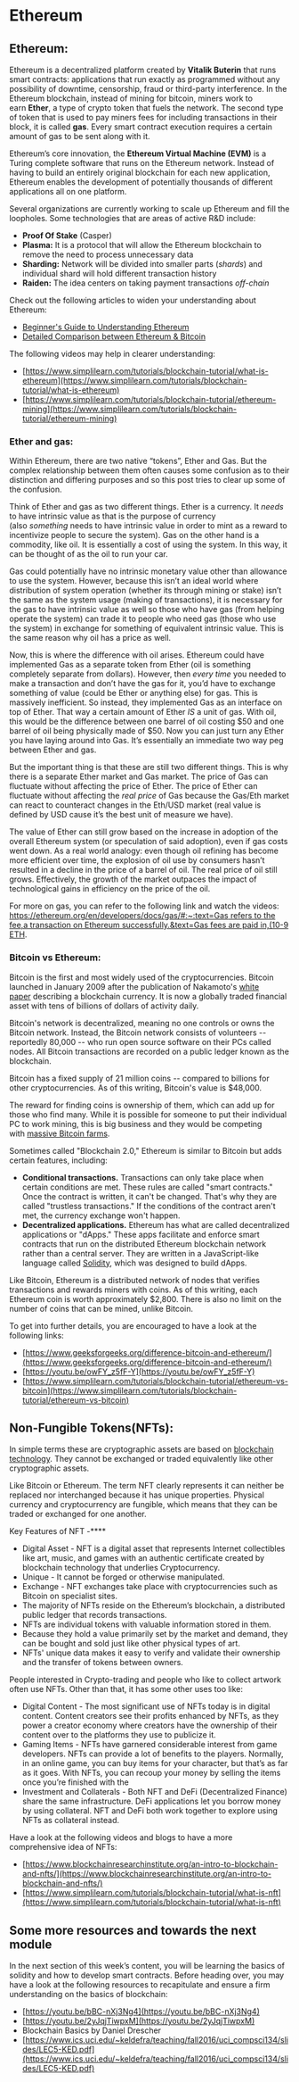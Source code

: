# Ethereum

## Ethereum:

Ethereum is a decentralized platform created by **Vitalik Buterin** that runs smart contracts: applications that run exactly as programmed without any possibility of downtime, censorship, fraud or third-party interference. In the Ethereum blockchain, instead of mining for bitcoin, miners work to earn **Ether**, a type of crypto token that fuels the network. The second type of token that is used to pay miners fees for including transactions in their block, it is called **gas**. Every smart contract execution requires a certain amount of gas to be sent along with it.

Ethereum’s core innovation, the **Ethereum Virtual Machine (EVM)** is a Turing complete software that runs on the Ethereum network. Instead of having to build an entirely original blockchain for each new application, Ethereum enables the development of potentially thousands of different applications all on one platform.

Several organizations are currently working to scale up Ethereum and fill the loopholes. Some technologies that are areas of active R&D include:

- **Proof Of Stake** (Casper)
- **Plasma:** It is a protocol that will allow the Ethereum blockchain to remove the need to process unnecessary data
- **Sharding:** Network will be divided into smaller parts (*shards*) and individual shard will hold different transaction history
- **Raiden:** The idea centers on taking payment transactions *off-chain*

Check out the following articles to widen your understanding about Ethereum:

- [Beginner's Guide to Understanding Ethereum](https://blockgeeks.com/guides/ethereum/)
- [Detailed Comparison between Ethereum & Bitcoin](https://blockgeeks.com/guides/bitcoin-vs-ethereum-ultimate-comparison-guide/)

The following videos may help in clearer understanding:

- [https://www.simplilearn.com/tutorials/blockchain-tutorial/what-is-ethereum](https://www.simplilearn.com/tutorials/blockchain-tutorial/what-is-ethereum)
- [https://www.simplilearn.com/tutorials/blockchain-tutorial/ethereum-mining](https://www.simplilearn.com/tutorials/blockchain-tutorial/ethereum-mining)

### Ether and gas:

Within Ethereum, there are two native “tokens”, Ether and Gas. But the complex relationship between them often causes some confusion as to their distinction and differing purposes and so this post tries to clear up some of the confusion.

Think of Ether and gas as two different things. Ether is a currency. It *needs* to have intrinsic value as that is the purpose of currency (also *something* needs to have intrinsic value in order to mint as a reward to incentivize people to secure the system). Gas on the other hand is a commodity, like oil. It is essentially a cost of using the system. In this way, it can be thought of as the oil to run your car.

Gas could potentially have no intrinsic monetary value other than allowance to use the system. However, because this isn’t an ideal world where distribution of system operation (whether its through mining or stake) isn’t the same as the system usage (making of transactions), it is necessary for the gas to have intrinsic value as well so those who have gas (from helping operate the system) can trade it to people who need gas (those who use the system) in exchange for something of equivalent intrinsic value. This is the same reason why oil has a price as well.

Now, this is where the difference with oil arises. Ethereum could have implemented Gas as a separate token from Ether (oil is something completely separate from dollars). However, then *every time* you needed to make a transaction and don’t have the gas for it, you’d have to exchange something of value (could be Ether or anything else) for gas. This is massively inefficient. So instead, they implemented Gas as an interface on top of Ether. That way a certain amount of Ether *IS* a unit of gas. With oil, this would be the difference between one barrel of oil costing $50 and one barrel of oil being physically made of $50. Now you can just turn any Ether you have laying around into Gas. It’s essentially an immediate two way peg between Ether and gas.

But the important thing is that these are still two different things. This is why there is a separate Ether market and Gas market. The price of Gas can fluctuate without affecting the price of Ether. The price of Ether can fluctuate without affecting the *real price* of Gas because the Gas/Eth market can react to counteract changes in the Eth/USD market (real value is defined by USD cause it’s the best unit of measure we have).

The value of Ether can still grow based on the increase in adoption of the overall Ethereum system (or speculation of said adoption), even if gas costs went down. As a real world analogy: even though oil refining has become more efficient over time, the explosion of oil use by consumers hasn’t resulted in a decline in the price of a barrel of oil. The real price of oil still grows. Effectively, the growth of the market outpaces the impact of technological gains in efficiency on the price of the oil.

For more on gas, you can refer to the following link and watch the videos: [https://ethereum.org/en/developers/docs/gas/#:~:text=Gas refers to the fee,a transaction on Ethereum successfully.&text=Gas fees are paid in,(10-9 ETH](https://ethereum.org/en/developers/docs/gas/#:~:text=Gas%20refers%20to%20the%20fee,a%20transaction%20on%20Ethereum%20successfully.&text=Gas%20fees%20are%20paid%20in,(10%2D9%20ETH)).

### Bitcoin vs Ethereum:

Bitcoin is the first and most widely used of the cryptocurrencies. Bitcoin launched in January 2009 after the publication of Nakamoto's [white paper](https://www.bitcoin.com/bitcoin.pdf) describing a blockchain currency. It is now a globally traded financial asset with tens of billions of dollars of activity daily.

Bitcoin's network is decentralized, meaning no one controls or owns the Bitcoin network. Instead, the Bitcoin network consists of volunteers -- reportedly 80,000 -- who run open source software on their PCs called nodes. All Bitcoin transactions are recorded on a public ledger known as the blockchain.

Bitcoin has a fixed supply of 21 million coins -- compared to billions for other cryptocurrencies. As of this writing, Bitcoin's value is $48,000.

The reward for finding coins is ownership of them, which can add up for those who find many. While it is possible for someone to put their individual PC to work mining, this is big business and they would be competing with [massive Bitcoin farms](https://www.coininsider.com/biggest-bitcoin-farms/).

Sometimes called "Blockchain 2.0," Ethereum is similar to Bitcoin but adds certain features, including:

- **Conditional transactions.** Transactions can only take place when certain conditions are met. These rules are called "smart contracts." Once the contract is written, it can't be changed. That's why they are called "trustless transactions." If the conditions of the contract aren't met, the currency exchange won't happen.
- **Decentralized applications.** Ethereum has what are called decentralized applications or "dApps." These apps facilitate and enforce smart contracts that run on the distributed Ethereum blockchain network rather than a central server. They are written in a JavaScript-like language called [Solidity](https://www.techtarget.com/whatis/definition/Solidity), which was designed to build dApps.

Like Bitcoin, Ethereum is a distributed network of nodes that verifies transactions and rewards miners with coins. As of this writing, each Ethereum coin is worth approximately $2,800. There is also no limit on the number of coins that can be mined, unlike Bitcoin.

To get into further details, you are encouraged to have a look at the following links:

- [https://www.geeksforgeeks.org/difference-bitcoin-and-ethereum/](https://www.geeksforgeeks.org/difference-bitcoin-and-ethereum/)
- [https://youtu.be/owFY_z5fF-Y](https://youtu.be/owFY_z5fF-Y)
- [https://www.simplilearn.com/tutorials/blockchain-tutorial/ethereum-vs-bitcoin](https://www.simplilearn.com/tutorials/blockchain-tutorial/ethereum-vs-bitcoin)

## Non-Fungible Tokens(NFTs):

In simple terms these are cryptographic assets are based on [blockchain technology](https://www.simplilearn.com/tutorials/blockchain-tutorial/blockchain-technology). They cannot be exchanged or traded equivalently like other cryptographic assets.

Like Bitcoin or Ethereum. The term NFT clearly represents it can neither be replaced nor interchanged because it has unique properties. Physical currency and cryptocurrency are fungible, which means that they can be traded or exchanged for one another.

Key Features of NFT -****

- Digital Asset - NFT is a digital asset that represents Internet collectibles like art, music, and games with an authentic certificate created by blockchain technology that underlies Cryptocurrency.
- Unique - It cannot be forged or otherwise manipulated.
- Exchange - NFT exchanges take place with cryptocurrencies such as Bitcoin on specialist sites.
- The majority of NFTs reside on the Ethereum’s blockchain, a distributed public ledger that records transactions.
- NFTs are individual tokens with valuable information stored in them.
- Because they hold a value primarily set by the market and demand, they can be bought and sold just like other physical types of art.
- NFTs' unique data makes it easy to verify and validate their ownership and the transfer of tokens between owners.

People interested in Crypto-trading and people who like to collect artwork often use NFTs. Other than that, it has some other uses too like:

- Digital Content - The most significant use of NFTs today is in digital content. Content creators see their profits enhanced by NFTs, as they power a creator economy where creators have the ownership of their content over to the platforms they use to publicize it.
- Gaming Items - NFTs have garnered considerable interest from game developers. NFTs can provide a lot of benefits to the players. Normally, in an online game, you can buy items for your character, but that’s as far as it goes. With NFTs, you can recoup your money by selling the items once you’re finished with the
- Investment and Collaterals - Both NFT and DeFi (Decentralized Finance) share the same infrastructure. DeFi applications let you borrow money by using collateral. NFT and DeFi both work together to explore using NFTs as collateral instead.

Have a look at the following videos and blogs to have a more comprehensive idea of NFTs:

- [https://www.blockchainresearchinstitute.org/an-intro-to-blockchain-and-nfts/](https://www.blockchainresearchinstitute.org/an-intro-to-blockchain-and-nfts/)
- [https://www.simplilearn.com/tutorials/blockchain-tutorial/what-is-nft](https://www.simplilearn.com/tutorials/blockchain-tutorial/what-is-nft)

## Some more resources and towards the next module

In the next section of this week’s content, you will be learning the basics of solidity and how to develop smart contracts. Before heading over, you may have a look at the following resources to recapitulate and ensure a firm understanding on the basics of blockchain:

- [https://youtu.be/bBC-nXj3Ng4](https://youtu.be/bBC-nXj3Ng4)
- [https://youtu.be/2yJqjTiwpxM](https://youtu.be/2yJqjTiwpxM)
- Blockchain Basics by Daniel Drescher
- [https://www.ics.uci.edu/~keldefra/teaching/fall2016/uci_compsci134/slides/LEC5-KED.pdf](https://www.ics.uci.edu/~keldefra/teaching/fall2016/uci_compsci134/slides/LEC5-KED.pdf)